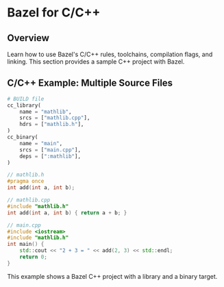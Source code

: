 # Bazel for C/C++

## Overview
Learn how to use Bazel's C/C++ rules, toolchains, compilation flags, and linking. This section provides a sample C++ project with Bazel.

## C/C++ Example: Multiple Source Files
```python
# BUILD file
cc_library(
    name = "mathlib",
    srcs = ["mathlib.cpp"],
    hdrs = ["mathlib.h"],
)
cc_binary(
    name = "main",
    srcs = ["main.cpp"],
    deps = [":mathlib"],
)
```
```cpp
// mathlib.h
#pragma once
int add(int a, int b);
```
```cpp
// mathlib.cpp
#include "mathlib.h"
int add(int a, int b) { return a + b; }
```
```cpp
// main.cpp
#include <iostream>
#include "mathlib.h"
int main() {
    std::cout << "2 + 3 = " << add(2, 3) << std::endl;
    return 0;
}
```

This example shows a Bazel C++ project with a library and a binary target.
